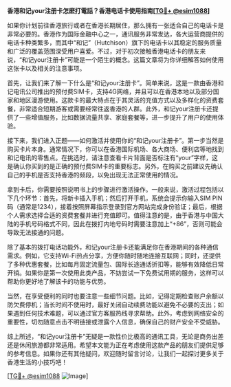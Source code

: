 **香港和记your注册卡怎麽打電話？香港电话卡使用指南[[TG💪+ @esim1088](https://t.me/s/esim1088)]**

如果你计划前往香港旅行或者在香港长期居住，那么拥有一张适合自己的电话卡是非常必要的。香港作为国际金融中心之一，通讯服务非常发达，各大运营商提供的电话卡种类繁多，而其中“和记”（Hutchison）旗下的电话卡以其稳定的服务质量和广泛的覆盖范围深受用户喜爱。不过，对于初次接触香港电话卡的朋友来说，“和记your注册卡”可能是一个陌生的概念。这篇文章将为你详细解答如何使用这张卡以及相关的注意事项。

首先，让我们来了解一下什么是“和记your注册卡”。简单来说，这是一款由香港和记电讯公司推出的预付费SIM卡，支持4G网络，并且可以在香港本地以及部分国家和地区漫游使用。这款卡的最大特点在于其灵活的充值方式以及多样化的资费套餐，非常适合短期游客或需要经常往返香港的人群。此外，和记your注册卡还提供了一些增值服务，比如数据流量共享、家庭套餐等，进一步提升了用户的使用体验。

接下来，我们进入正题——如何激活并使用你的“和记your注册卡”。第一步当然是购买卡片本身。通常情况下，你可以在香港国际机场、各大商场、便利店等地找到和记电讯的零售点。在挑选时，请注意查看卡片背面是否标注有“your”字样，这是确认你买到的是正确的预付费SIM卡的重要标志。另外，在购买之前建议先确认自己的手机是否支持香港的频段，以免出现无法正常使用的情况。

拿到卡后，你需要按照说明书上的步骤进行激活操作。一般来说，激活过程包括以下几个环节：首先，将新卡插入手机；然后打开手机，系统会提示你输入SIM PIN码（通常是1234），接着按照屏幕指示登录到官方网站完成身份验证；最后，根据个人需求选择合适的资费套餐并进行充值即可。值得注意的是，由于香港与中国大陆的手机号码格式不同，因此在拨打内地号码时需要注意加上“+86”，否则可能会导致无法接通的问题。

除了基本的拨打电话功能外，和记your注册卡还能满足你在香港期间的各种通信需求。例如，它支持Wi-Fi热点分享，方便你随时随地连接互联网；同时，还提供了多种优惠套餐，比如每月固定流量包、国际长途通话折扣等，能够有效降低日常开销。如果你是第一次使用此类产品，不妨尝试一下免费试用期的服务，这样可以帮助你更好地了解该卡的功能与优势。

当然，在享受便利的同时也要注意一些细节问题。比如，记得定期检查账户余额以防欠费停机；当长时间不使用时，最好关闭自动续费功能以避免不必要的支出；如果遇到任何技术难题，可以通过官方客服热线寻求帮助。此外，考虑到网络安全的重要性，切勿随意点击不明链接或泄露个人信息，确保自己的财产安全不受威胁。

综上所述，“和记your注册卡”无疑是一款性价比极高的通讯工具，无论是商务出差还是休闲旅游都非常适用。希望本文能为正在考虑使用这款产品的朋友们提供足够的参考信息。如果你还有其他疑问，欢迎随时留言讨论，让我们一起探讨更多关于香港生活的小技巧吧！

[[TG💪+ @esim1088](https://t.me/s/esim1088) ![Image](https://i.postimg.cc/4NQfJmqS/Snipaste-2025-05-13-00-14-12.png)]